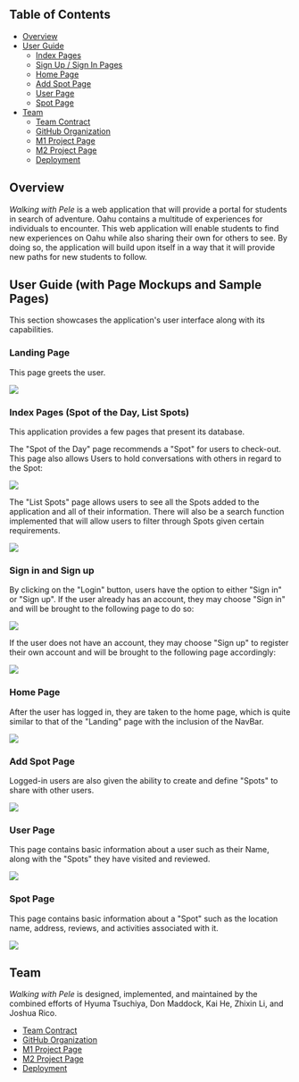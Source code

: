 ## Table of Contents
* [Overview](#overview)
* [User Guide](#user-guide-with-page-mockups-and-sample-pages)
    * [Index Pages](#index-pages-spot-of-the-day-list-spots)
    * [Sign Up / Sign In Pages](#sign-in-and-sign-up)
    * [Home Page](#home-page)
    * [Add Spot Page](#add-spot-page)
    * [User Page](#user-page)
    * [Spot Page](#spot-page)
* [Team](#team)
    * [Team Contract](#team)
    * [GitHub Organization](#team)
    * [M1 Project Page](#team)
    * [M2 Project Page](#team)
    * [Deployment](#team)


## Overview

*Walking with Pele* is a web application that will provide a portal for students in search of adventure. Oahu contains a multitude of experiences for individuals to encounter. This web application will enable students to find new experiences on Oahu while also sharing their own for others to see. By doing so, the application will build upon itself in a way that it will provide new paths for new students to follow.


## User Guide (with Page Mockups and Sample Pages)

This section showcases the application's user interface along with its capabilities.

### Landing Page

This page greets the user.

![](images/landing-page-wwp2.png)

### Index Pages (Spot of the Day, List Spots)

This application provides a few pages that present its database.

The "Spot of the Day" page recommends a "Spot" for users to check-out. This page also allows Users to hold conversations with others in regard to the Spot:

![](images/random-spot.png)

The "List Spots" page allows users to see all the Spots added to the application and all of their information. There will also be a search function implemented that will allow users to filter through Spots given certain requirements.

![](images/list-spots.png)

### Sign in and Sign up

By clicking on the "Login" button, users have the option to either "Sign in" or "Sign up". If the user already has an account, they may choose "Sign in" and will be brought to the following page to do so:

![](images/sign-in-wwp.png)

If the user does not have an account, they may choose "Sign up" to register their own account and will be brought to the following page accordingly:

![](images/sign-up-wwp.png)

### Home Page

After the user has logged in, they are taken to the home page, which is quite similar to that of the "Landing" page with the inclusion of the NavBar.

![](images/home-page-wwp.png)

### Add Spot Page

Logged-in users are also given the ability to create and define "Spots" to share with other users.

![](images/add-spot-wwp.png)

### User Page

This page contains basic information about a user such as their Name, along with the "Spots" they have visited and reviewed.

![](images/user-profile-wwp.png)

### Spot Page

This page contains basic information about a "Spot" such as the location name, address, reviews, and activities associated with it.

![](images/location-sample-page.png)



## Team

*Walking with Pele* is designed, implemented, and maintained by the combined efforts of Hyuma Tsuchiya, Don Maddock, Kai He, Zhixin Li, and Joshua Rico.

- [Team Contract](https://docs.google.com/document/d/14qmEBdDGsJFoggl1_zcuq7dORanDT3HtZ3sc19qAK7Y/edit?usp=sharing)
- [GitHub Organization](https://github.com/walking-with-pele)
- [M1 Project Page](https://github.com/orgs/walking-with-pele/projects/1)
- [M2 Project Page](https://github.com/orgs/walking-with-pele/projects/2)
- [Deployment](https://walking-with-pele.xyz/)
